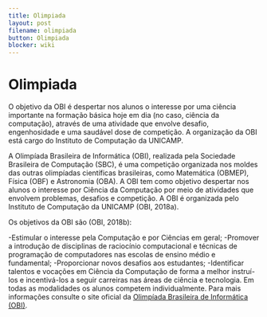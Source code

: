 ```yaml
---
title: Olimpiada
layout: post
filename: olimpiada
button: Olimpiada
blocker: wiki
---
```

# Olimpiada
O objetivo da OBI é despertar nos alunos o interesse por uma ciência importante na formação básica hoje em dia (no caso, ciência da computação), através de uma atividade que envolve desafio, engenhosidade e uma saudável dose de competição. A organização da OBI está cargo do Instituto de Computação da UNICAMP.

A Olimpíada Brasileira de Informática (OBI), realizada pela Sociedade Brasileira de Computação (SBC), é uma competição organizada nos moldes das outras olimpíadas científicas brasileiras, como Matemática (OBMEP), Física (OBF) e Astronomia (OBA). A OBI tem como objetivo despertar nos alunos o interesse por Ciência da Computação por meio de atividades que envolvem problemas, desafios e competição. A OBI é organizada pelo Instituto de Computação da UNICAMP (OBI, 2018a).

Os objetivos da OBI são (OBI, 2018b):

-Estimular o interesse pela Computação e por Ciências em geral;
-Promover a introdução de disciplinas de raciocínio computacional e técnicas de programação de computadores nas escolas de ensino médio e fundamental;
-Proporcionar novos desafios aos estudantes;
-Identificar talentos e vocações em Ciência da Computação de forma a melhor instruí-los e incentivá-los a seguir carreiras nas áreas de ciência e tecnologia.
Em todas as modalidades os alunos competem individualmente. Para mais informações consulte o site oficial da [Olimpíada Brasileira de Informática (OBI)](https://olimpiada.ic.unicamp.br/).
